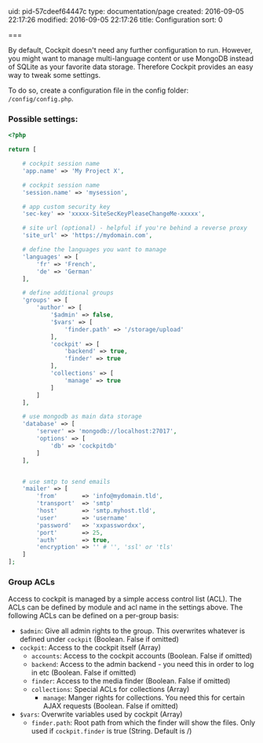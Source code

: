 uid: pid-57cdeef64447c
type: documentation/page
created: 2016-09-05 22:17:26
modified: 2016-09-05 22:17:26
title: Configuration
sort: 0

===

By default, Cockpit doesn't need any further configuration to run. However, you might want to manage multi-language content or use MongoDB instead of SQLite as your favorite data storage. Therefore Cockpit provides an easy way to tweak some settings.


To do so, create a configuration file in the config folder: `/config/config.php`.


### Possible settings:

```php
<?php

return [

    # cockpit session name
    'app.name' => 'My Project X',

    # cockpit session name
    'session.name' => 'mysession',

    # app custom security key
    'sec-key' => 'xxxxx-SiteSecKeyPleaseChangeMe-xxxxx',

    # site url (optional) - helpful if you're behind a reverse proxy
    'site_url' => 'https://mydomain.com',

    # define the languages you want to manage
    'languages' => [
        'fr' => 'French',
        'de' => 'German'
    ],

    # define additional groups
    'groups' => [
        'author' => [
            '$admin' => false,
            '$vars' => [
                'finder.path' => '/storage/upload'
            ],
            'cockpit' => [
                'backend' => true,
                'finder' => true
            ],
            'collections' => [
                'manage' => true
            ]
        ]
    ],

    # use mongodb as main data storage
    'database' => [   
        'server' => 'mongodb://localhost:27017',
        'options' => [
            'db' => 'cockpitdb'
        ]
    ],


    # use smtp to send emails
    'mailer' => [
        'from'       => 'info@mydomain.tld',
        'transport'  => 'smtp'
        'host'       => 'smtp.myhost.tld',
        'user'       => 'username'
        'password'   => 'xxpasswordxx',
        'port'       => 25,
        'auth'       => true,
        'encryption' => '' # '', 'ssl' or 'tls'
    ]
];
```

### Group ACLs

Access to cockpit is managed by a simple access control list (ACL). The ACLs can be defined by module and acl name in the settings above. The following ACLs can be defined on a per-group basis:

* `$admin`: Give all admin rights to the group. This overwrites whatever is defined under `cockpit` (Boolean. False if omitted)
* `cockpit`: Access to the cockpit itself (Array)
    * `accounts`: Access to the cockpit accounts (Boolean. False if omitted)
    * `backend`: Access to the admin backend - you need this in order to log in etc (Boolean. False if omitted)
    * `finder`: Access to the media finder (Boolean. False if omitted)
  * `collections`: Special ACLs for collections (Array)
    * `manage`: Manger rights for collections. You need this for certain AJAX requests (Boolean. False if omitted)
* `$vars`: Overwrite variables used by cockpit (Array)
  * `finder.path`: Root path from which the finder will show the files. Only used if `cockpit.finder` is true (String. Default is /)
